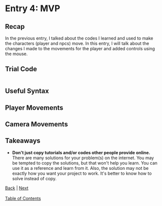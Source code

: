 # Entry 4: MVP

## Recap
In the previous entry, I talked about the codes I learned and used to make the characters (player and npcs) move. In this entry, I will talk about the changes I made to the movements for the player and added controls using the mouse.

## Trial Code
```
```

## Useful Syntax
### 

## Player Movements


## Camera Movements


## Takeaways
* **Don't just copy tutorials and/or codes other people provide online.** There are many solutions for your problem(s) on the internet. You may be tempted to copy the solutions, but that won't help you learn. You can use it as a reference and learn from it. Also, the solution may not be exactly how you want your project to work. It's better to know how to solve instead of copy.

[Back](entry-3.md) | [Next](entry-5.md) <br><br>
[Table of Contents](../README.md)
